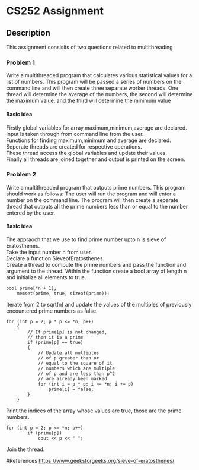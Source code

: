 # CS252 Assignment

## Description
This assignment consisits of two questions related to multithreading

### Problem 1
Write a multithreaded program that calculates various statistical values
for a list of numbers. This program will be passed a series of numbers
on the command line and will then create three separate worker threads.
One thread will determine the average of the numbers, the second will
determine the maximum value, and the third will determine the minimum value

#### Basic idea
Firstly global variables for array,maximum,minimum,average are declared.  
Input is taken through from command line from the user.  
Functions for finding maximum,minimum and average are declared.  
Seperate threads are created for respective operations.  
These thread access the global variables and update their values.  
Finally all threads are joined together and output is printed on the screen.  

### Problem 2
Write a multithreaded program that outputs prime numbers. This program should work as follows: The user will run the program and will
enter a number on the command line. The program will then create a
separate thread that outputs all the prime numbers less than or equal to
the number entered by the user.

#### Basic idea
The appraoch that we use to find prime number upto n is sieve of Eratosthenes.  
Take the input number n from user.  
Declare a function SieveofEratosthenes.  
Create a thread to compute the prime numbers and pass the function and argument to the thread.
Within the function create a bool array of length n and initialize all elements to true.  
```
bool prime[*n + 1];
    memset(prime, true, sizeof(prime));
```
Iterate from 2 to sqrt(n) and update the values of the multiples of previously encountered prime numbers as false.

```
for (int p = 2; p * p <= *n; p++)
    {
        // If prime[p] is not changed,
        // then it is a prime
        if (prime[p] == true)
        {
            // Update all multiples
            // of p greater than or
            // equal to the square of it
            // numbers which are multiple
            // of p and are less than p^2
            // are already been marked.
            for (int i = p * p; i <= *n; i += p)
                prime[i] = false;
        }
    }
```
Print the indices of the array whose values are true, those are the prime numbers.
```
for (int p = 2; p <= *n; p++)
        if (prime[p])
            cout << p << " ";
```

Join the thread.


#References
https://www.geeksforgeeks.org/sieve-of-eratosthenes/
